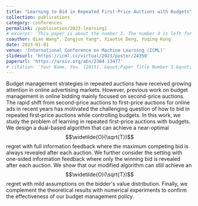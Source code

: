 ```yaml
---
title: "Learning to Bid in Repeated First-Price Auctions with Budgets"
collection: publications
category: conferences
permalink: /publication/2023-learning1
# excerpt: 'This paper is about the number 3. The number 4 is left for future work.'
coauthor: Qian Wang*, Zongjun Yang*, Xiaotie Deng, Yuqing Kong
date: 2023-01-01
venue: 'International Conference on Machine Learning (ICML)'
slidesurl: 'https://icml.cc/virtual/2023/poster/24350'
paperurl: 'https://arxiv.org/abs/2304.13477'
# citation: 'Your Name, You. (2015). &quot;Paper Title Number 3.&quot; <i>Journal 1</i>. 1(3).'
---
```


Budget management strategies in repeated auctions have received growing attention in online advertising markets. However, previous work on budget management in online bidding mainly focused on second-price auctions. The rapid shift from second-price auctions to first-price auctions for online ads in recent years has motivated the challenging question of how to bid in repeated first-price auctions while controlling budgets.
In this work, we study the problem of learning in repeated first-price auctions with budgets. We design a dual-based algorithm that can achieve a near-optimal $$\widetilde{O}(\sqrt{T})$$ regret with full information feedback where the maximum competing bid is always revealed after each auction. We further consider the setting with one-sided information feedback where only the winning bid is revealed after each auction. We show that our modified algorithm can still achieve an $$\widetilde{O}(\sqrt{T})$$ regret with mild assumptions on the bidder's value distribution. Finally, we complement the theoretical results with numerical experiments to confirm the effectiveness of our budget management policy. 